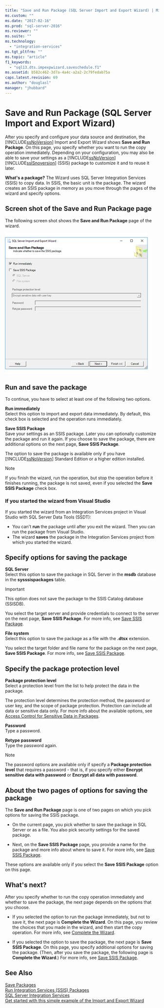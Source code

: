 ```yaml
---
title: "Save and Run Package (SQL Server Import and Export Wizard) | Microsoft Docs"
ms.custom: ""
ms.date: "2017-02-16"
ms.prod: "sql-server-2016"
ms.reviewer: ""
ms.suite: ""
ms.technology: 
  - "integration-services"
ms.tgt_pltfrm: ""
ms.topic: "article"
f1_keywords: 
  - "sql13.dts.impexpwizard.saveschedule.f1"
ms.assetid: b582c462-3d7a-4a4c-a2a2-2c79fedab75a
caps.latest.revision: 69
ms.author: "douglasl"
manager: "jhubbard"
---
```

# Save and Run Package (SQL Server Import and Export Wizard)
  After you specify and configure your data source and destination, the [!INCLUDE[ssNoVersion](../../advanced-analytics/r-services/includes/ssnoversion-md.md)] Import and Export Wizard shows **Save and Run Package**. On this page, you specify whether you want to run the copy operation immediately. Depending on your configuration, you may also be able to save your settings as a [!INCLUDE[ssNoVersion](../../advanced-analytics/r-services/includes/ssnoversion-md.md)] [!INCLUDE[ssISnoversion](../../advanced-analytics/r-services/includes/ssisnoversion-md.md)] (SSIS) package to customize it and to reuse it later.
  
**What's a package?** The Wizard uses SQL Server Integration Services (SSIS) to copy data. In SSIS, the basic unit is the package. The wizard creates an SSIS package in memory as you move through the pages of the wizard and specify options.
  
## Screen shot of the Save and Run Package page  
The following screen shot shows the **Save and Run Package** page of the wizard. 
   
![Save and run package page of the Import and Export Wizard](../../integration-services/import-export-data/media/save-and-run.png "Save and run package page of the Import and Export Wizard") 
  
## Run and save the package 
 To continue, you have to select at least one of the following two options.  
  
 **Run immediately**  
 Select this option to import and export data immediately. By default, this check box is selected and the operation runs immediately.
  
 **Save SSIS Package**  
 Save your settings as an SSIS package. Later you can optionally customize the package and run it again. If you choose to save the package, there are additional options on the next page, **Save SSIS Package**.
 
The option to save the package is available only if you have [!INCLUDE[ssNoVersion](../../advanced-analytics/r-services/includes/ssnoversion-md.md)] Standard Edition or a higher edition installed.   
  
> [!NOTE]
> If you finish the wizard, run the operation, but stop the operation before it finishes running, the package is not saved, even if you selected the **Save SSIS Package** check box.  

### If you started the wizard from Visual Studio
If you started the wizard from an Integration Services project in Visual Studio with SQL Server Data Tools (SSDT):
-   You can't **run** the package until after you exit the wizard. Then you can run the package from Visual Studio.
-   The wizard **saves** the package in the Integration Services project from which you started the wizard.

## Specify options for saving the package
**SQL Server**  
 Select this option to save the package in SQL Server in the **msdb** database in the **sysssispackages** table.
 
> [!IMPORTANT]
> This option does not save the package to the SSIS Catalog database (SSISDB).  

 You select the target server and provide credentials to connect to the server on the next page, **Save SSIS Package**. For more info, see [Save SSIS Package](../../integration-services/import-export-data/save-ssis-package-sql-server-import-and-export-wizard.md).  
  
 **File system**  
 Select this option to save the package as a file with the **.dtsx** extension.  
  
 You select the target folder and file name for the package on the next page, **Save SSIS Package**. For more info, see [Save SSIS Package](../../integration-services/import-export-data/save-ssis-package-sql-server-import-and-export-wizard.md).  
 
 ## Specify the package protection level
 **Package protection level**  
 Select a protection level from the list to help protect the data in the package.  
  
 The protection level determines the protection method, the password or user key, and the scope of package protection. Protection can include all data or sensitive data only. For more info about the available options, see [Access Control for Sensitive Data in Packages](../../integration-services/packages/access-control-for-sensitive-data-in-packages.md).  
  
 **Password**  
 Type a password.  
  
 **Retype password**  
 Type the password again.  
  
> [!NOTE]
> The password options are available only if specify a **Package protection level** that requires a password - that is, if you specify either **Encrypt sensitive data with password** or **Encrypt all data with password**.  

## About the two pages of options for saving the package  
 The **Save and Run Package** page is one of two pages on which you pick options for saving the SSIS package.  
  
-   On the current page, you pick whether to save the package in SQL Server or as a file. You also pick security settings for the saved package.  
  
-   Next, on the **Save SSIS Package** page, you provide a name for the package and more info about where to save it. For more info, see [Save SSIS Package](../../integration-services/import-export-data/save-ssis-package-sql-server-import-and-export-wizard.md).  
  
 These options are available only if you select the **Save SSIS Package** option on this page.  
  
## What's next?  
 After you specify whether to run the copy operation immediately and whether to save the package, the next page depends on the options that you choose.  
  
-   If you selected the option to run the package immediately, but not to save it, the next page is **Complete the Wizard**. On this page, you review the choices that you made in the wizard, and then start the copy operation. For more info, see [Complete the Wizard](../../integration-services/import-export-data/complete-the-wizard-sql-server-import-and-export-wizard.md).  
  
-   If you selected the option to save the package, the next page is **Save SSIS Package**. On this page, you specify additional options for saving the package. (Then, after you save the package, the following page is **Complete the Wizard**.) For more info, see [Save SSIS Package](../../integration-services/import-export-data/save-ssis-package-sql-server-import-and-export-wizard.md).  
  
## See Also  
[Save Packages](../../integration-services/save-packages.md)  
[Run Integration Services (SSIS) Packages](../../integration-services/packages/run-integration-services-ssis-packages.md)  
[SQL Server Integration Services](../../integration-services/sql-server-integration-services.md)  
[Get started with this simple example of the Import and Export Wizard](../../integration-services/import-export-data/get-started-with-this-simple-example-of-the-import-and-export-wizard.md)

  

